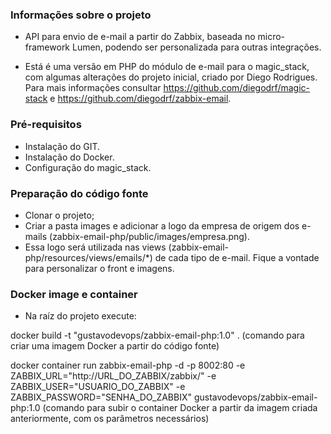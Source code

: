 ### Informações sobre o projeto

- API para envio de e-mail a partir do Zabbix, baseada no micro-framework Lumen, podendo ser personalizada para outras integrações.

- Está é uma versão em PHP do módulo de e-mail para o magic_stack, com algumas alterações do projeto inicial, criado por Diego Rodrigues. Para mais informações consultar https://github.com/diegodrf/magic-stack e https://github.com/diegodrf/zabbix-email.


### Pré-requisitos

- Instalação do GIT.
- Instalação do Docker.
- Configuração do magic_stack.


### Preparação do código fonte

- Clonar o projeto;
- Criar a pasta images e adicionar a logo da empresa de origem dos e-mails (zabbix-email-php/public/images/empresa.png).
- Essa logo será utilizada nas views (zabbix-email-php/resources/views/emails/*) de cada tipo de e-mail. Fique a vontade para personalizar o front e imagens.


### Docker image e container

- Na raíz do projeto execute: 

docker build -t "gustavodevops/zabbix-email-php:1.0" .
(comando para criar uma imagem Docker a partir do código fonte)

docker container run zabbix-email-php -d -p 8002:80 -e ZABBIX_URL="http://URL_DO_ZABBIX/zabbix/" -e ZABBIX_USER="USUARIO_DO_ZABBIX" -e ZABBIX_PASSWORD="SENHA_DO_ZABBIX" gustavodevops/zabbix-email-php:1.0
(comando para subir o container Docker a partir da imagem criada anteriormente, com os parâmetros necessários)

    
### 